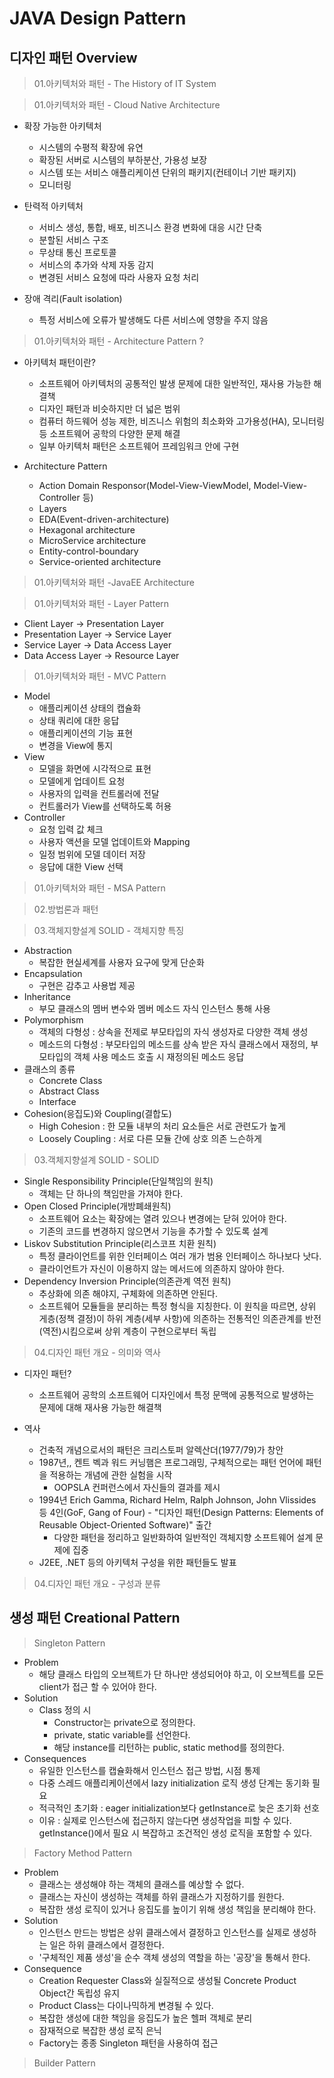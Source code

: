 # JAVA Design Pattern

## 디자인 패턴 Overview

> 01.아키텍처와 패턴 - The History of IT System

> 01.아키텍처와 패턴 - Cloud Native Architecture

- 확장 가능한 아키텍처

  - 시스템의 수평적 확장에 유연
  - 확장된 서버로 시스템의 부하분산, 가용성 보장
  - 시스템 또는 서비스 애플리케이션 단위의 패키지(컨테이너 기반 패키지)
  - 모니터링

- 탄력적 아키텍처

  - 서비스 생성, 통합, 배포, 비즈니스 환경 변화에 대응 시간 단축
  - 분할된 서비스 구조
  - 무상태 통신 프로토콜
  - 서비스의 추가와 삭제 자동 감지
  - 변경된 서비스 요청에 따라 사용자 요청 처리

- 장애 격리(Fault isolation)
  - 특정 서비스에 오류가 발생해도 다른 서비스에 영향을 주지 않음

> 01.아키텍처와 패턴 - Architecture Pattern ?

- 아키텍처 패턴이란?

  - 소프트웨어 아키텍처의 공통적인 발생 문제에 대한 일반적인, 재사용 가능한 해결책
  - 디자인 패턴과 비슷하지만 더 넓은 범위
  - 컴퓨터 하드웨어 성능 제한, 비즈니스 위험의 최소화와 고가용성(HA), 모니터링 등 소프트웨어 공학의 다양한 문제 해결
  - 일부 아키텍처 패턴은 소프트웨어 프레임워크 안에 구현

- Architecture Pattern
  - Action Domain Responsor(Model-View-ViewModel, Model-View-Controller 등)
  - Layers
  - EDA(Event-driven-architecture)
  - Hexagonal architecture
  - MicroService architecture
  - Entity-control-boundary
  - Service-oriented architecture

> 01.아키텍처와 패턴 -JavaEE Architecture

> 01.아키텍처와 패턴 - Layer Pattern

- Client Layer → Presentation Layer
- Presentation Layer → Service Layer
- Service Layer → Data Access Layer
- Data Access Layer → Resource Layer

> 01.아키텍처와 패턴 - MVC Pattern

- Model
  - 애플리케이션 상태의 캡슐화
  - 상태 쿼리에 대한 응답
  - 애플리케이션의 기능 표현
  - 변경을 View에 통지
- View
  - 모델을 화면에 시각적으로 표현
  - 모델에게 업데이트 요청
  - 사용자의 입력을 컨트롤러에 전달
  - 컨트롤러가 View를 선택하도록 허용
- Controller
  - 요청 입력 값 체크
  - 사용자 액션을 모델 업데이트와 Mapping
  - 일정 범위에 모델 데이터 저장
  - 응답에 대한 View 선택

> 01.아키텍처와 패턴 - MSA Pattern

> 02.방법론과 패턴

> 03.객체지향설계 SOLID - 객체지향 특징

- Abstraction
  - 복잡한 현실세계를 사용자 요구에 맞게 단순화
- Encapsulation
  - 구현은 감추고 사용법 제공
- Inheritance
  - 부모 클래스의 멤버 변수와 멤버 메소드 자식 인스턴스 통해 사용
- Polymorphism
  - 객체의 다형성 : 상속을 전제로 부모타입의 자식 생성자로 다양한 객체 생성
  - 메소드의 다형성 : 부모타입의 메소드를 상속 받은 자식 클래스에서 재정의, 부모타입의 객체 사용 메소드 호출 시 재정의된 메소드 응답
- 클래스의 종류
  - Concrete Class
  - Abstract Class
  - Interface
- Cohesion(응집도)와 Coupling(결합도)
  - High Cohesion : 한 모듈 내부의 처리 요소들은 서로 관련도가 높게
  - Loosely Coupling : 서로 다른 모듈 간에 상호 의존 느슨하게

> 03.객체지향설계 SOLID - SOLID

- Single Responsibility Principle(단일책임의 원칙)
  - 객체는 단 하나의 책임만을 가져야 한다.
- Open Closed Principle(개방폐쇄원칙)
  - 소프트웨어 요소는 확장에는 열려 있으나 변경에는 닫혀 있어야 한다.
  - 기존의 코드를 변경하지 않으면서 기능을 추가할 수 있도록 설계
- Liskov Substitution Principle(리스코프 치환 원칙)
  - 특정 클라이언트를 위한 인터페이스 여러 개가 범용 인터페이스 하나보다 낫다.
  - 클라이언트가 자신이 이용하지 않는 메서드에 의존하지 않아야 한다.
- Dependency Inversion Principle(의존관계 역전 원칙)
  - 추상화에 의존 해야지, 구체화에 의존하면 안된다.
  - 소프트웨어 모듈들을 분리하는 특정 형식을 지칭한다. 이 원칙을 따르면, 상위 게층(정책 결정)이 하위 계층(세부 사항)에 의존하는 전통적인 의존관계를 반전(역전)시킴으로써 상위 계층이 구현으로부터 독립

> 04.디자인 패턴 개요 - 의미와 역사

- 디자인 패턴?

  - 소프트웨어 공학의 소프트웨어 디자인에서 특정 문맥에 공통적으로 발생하는 문제에 대해 재사용 가능한 해결책

- 역사
  - 건축적 개념으로서의 패턴은 크리스토퍼 알렉산더(1977/79)가 창안
  - 1987년,, 켄트 벡과 워드 커닝햄은 프로그래밍, 구체적으로는 패턴 언어에 패턴을 적용하는 개념에 관한 실험을 시작
    - OOPSLA 컨퍼런스에서 자신들의 결과를 제시
  - 1994년 Erich Gamma, Richard Helm, Ralph Johnson, John Vlissides 등 4인(GoF, Gang of Four) - "디자인 패턴(Design Patterns: Elements of Reusable Object-Oriented Software)" 출간
    - 다양한 패턴을 정리하고 일반화하여 일반적인 객체지향 소프트웨어 설계 문제에 집중
  - J2EE, .NET 등의 아키텍처 구성을 위한 패턴들도 발표

> 04.디자인 패턴 개요 - 구성과 분류

## 생성 패턴 Creational Pattern

> Singleton Pattern

- Problem
  - 해당 클래스 타입의 오브젝트가 단 하나만 생성되어야 하고, 이 오브젝트를 모든 client가 접근 할 수 있어야 한다.
- Solution
  - Class 정의 시
    - Constructor는 private으로 정의한다.
    - private, static variable를 선언한다.
    - 해당 instance를 리턴하는 public, static method를 정의한다.
- Consequences
  - 유일한 인스턴스를 캡슐화해서 인스턴스 접근 방법, 시점 통제
  - 다중 스레드 애플리케이션에서 lazy initialization 로직 생성 단계는 동기화 필요
  - 적극적인 초기화 : eager initialization보다 getInstance로 늦은 초기화 선호
  - 이유 : 실제로 인스턴스에 접근하지 않는다면 생성작업을 피할 수 있다. getInstance()에서 필요 시 복잡하고 조건적인 생성 로직을 포함할 수 있다.

> Factory Method Pattern

- Problem
  - 클래스는 생성해야 하는 객체의 클래스를 예상할 수 없다.
  - 클래스는 자신이 생성하는 객체를 하위 클래스가 지정하기를 원한다.
  - 복잡한 생성 로직이 있거나 응집도를 높이기 위해 생성 책임을 분리해야 한다.
- Solution
  - 인스턴스 만드는 방법은 상위 클래스에서 결정하고 인스턴스를 실제로 생성하는 일은 하위 클래스에서 결정한다.
  - '구체적인 제품 생성'을 순수 객체 생성의 역할을 하는 '공장'을 통해서 한다.
- Consequence
  - Creation Requester Class와 실질적으로 생성될 Concrete Product Object간 독립성 유지
  - Product Class는 다이나믹하게 변경될 수 있다.
  - 복잡한 생성에 대한 책임을 응집도가 높은 헬퍼 객체로 분리
  - 잠재적으로 복잡한 생성 로직 은닉
  - Factory는 종종 Singleton 패턴을 사용하여 접근

> Builder Pattern
